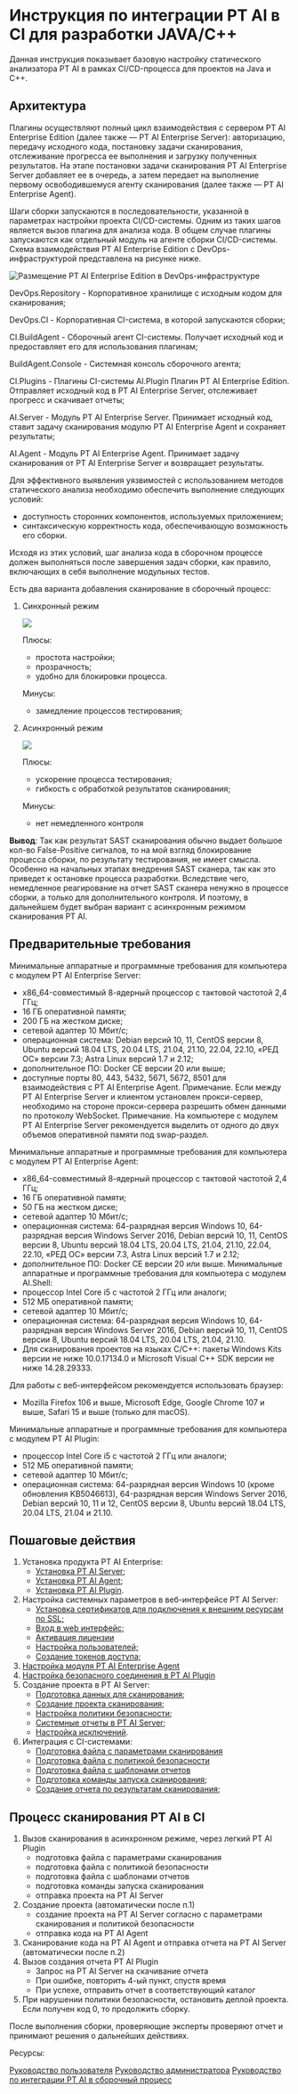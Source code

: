 Инструкция по интеграции PT AI  в CI для разработки JAVA/C++
============================================================

Данная инструкция показывает базовую настройку статического анализатора PT AI в рамках
CI/CD-процесса для проектов на Java и C++.

Архитектура
-----------

Плагины осуществляют полный цикл взаимодействия с сервером PT AI Enterprise Edition
(далее также — PT AI Enterprise Server): авторизацию, передачу исходного кода, постановку
задачи сканирования, отслеживание прогресса ее выполнения и загрузку полученных
результатов. На этапе постановки задачи сканирования PT AI Enterprise Server добавляет ее в
очередь, а затем передает на выполнение первому освободившемуся агенту сканирования
(далее также — PT AI Enterprise Agent).

Шаги сборки запускаются в последовательности, указанной в параметрах настройки проекта
CI/CD-системы. Одним из таких шагов является вызов плагина для анализа кода. В общем
случае плагины запускаются как отдельный модуль на агенте сборки CI/CD-системы. Схема
взаимодействия PT AI Enterprise Edition с DevOps-инфраструктурой представлена на рисунке
ниже.

![Размещение PT AI Enterprise Edition в DevOps-инфраструктуре](./.media/PTAI_placement.png)


DevOps.Repository -  Корпоративное хранилище с исходным кодом для сканирования;

DevOps.CI -          Корпоративная CI-система, в которой запускаются сборки;

CI.BuildAgent -      Сборочный агент CI-системы. Получает исходный код и предоставляет его для
                     использования плагинам;

BuildAgent.Console - Системная консоль сборочного агента;

CI.Plugins -         Плагины CI-системы AI.Plugin Плагин PT AI Enterprise Edition. Отправляет
                     исходный код в PT AI Enterprise Server, отслеживает прогресс и скачивает отчеты;

AI.Server -          Модуль PT AI Enterprise Server. Принимает исходный код, ставит задачу
                     сканирования модулю PT AI Enterprise Agent и сохраняет результаты;

AI.Agent -           Модуль PT AI Enterprise Agent. Принимает задачу сканирования от
                     PT AI Enterprise Server и возвращает результаты.

Для эффективного выявления уязвимостей с использованием методов статического анализа
необходимо обеспечить выполнение следующих условий:

- доступность сторонних компонентов, используемых приложением;
- синтаксическую корректность кода, обеспечивающую возможность его сборки.

Исходя из этих условий, шаг анализа кода в сборочном процессе должен выполняться после
завершения задач сборки, как правило, включающих в себя выполнение модульных тестов. 

Есть два варианта добавления сканирование в сборочный процесс:

1.  Синхронный режим

    ![](./.media/synchronous_mode.png)

    Плюсы:
      - простота настройки;
      - прозрачность;
      - удобно для блокировки процесса.
    
    Минусы:
      - замедление процессов тестирования;

2.  Асинхронный режим

    ![](./.media/asynchronous_mode.png)

    Плюсы:
      - ускорение процесса тестирования;
      - гибкость с обработкой результатов сканирования;
    
    Минусы:
      - нет немедленного контроля
  
**Вывод**:  Так как результат SAST сканирования обычно выдает большое кол-во False-Positive сигналов,
            то на мой взгляд блокирование процесса сборки, по результату тестирования, не имеет
            смысла. Особенно на начальных этапах внедрения SAST сканера, так как это приведет к
            остановке процесса разработки. Вследствие чего, немедленное реагирование на отчет SAST
            сканера ненужно в процессе сборки, а только для дополнительного контроля. И поэтому, в
            дальнейшем будет выбран вариант с асинхронным режимом сканирования PT AI.  

Предварительные требования
--------------------------

Минимальные аппаратные и программные требования для компьютера с модулем
PT AI Enterprise Server:

- x86_64-совместимый 8-ядерный процессор с тактовой частотой 2,4 ГГц;
- 16 ГБ оперативной памяти;
- 200 ГБ на жестком диске;
- сетевой адаптер 10 Мбит/с;
- операционная система: Debian версий 10, 11, CentOS версии 8, Ubuntu версий 18.04 LTS,
  20.04 LTS, 21.04, 21.10, 22.04, 22.10, «РЕД ОС» версии 7.3; Astra Linux версий 1.7 и 2.12;
- дополнительное ПО: Docker CE версии 20 или выше;
- доступные порты 80, 443, 5432, 5671, 5672, 8501 для взаимодействия с PT AI Enterprise
  Agent.
  Примечание. Если между PT AI Enterprise Server и клиентом установлен прокси-сервер,
  необходимо на стороне прокси-сервера разрешить обмен данными по протоколу
  WebSocket.
  Примечание. На компьютере с модулем PT AI Enterprise Server рекомендуется выделить от
  одного до двух объемов оперативной памяти под swap-раздел.
 
 
Минимальные аппаратные и программные требования для компьютера с модулем PT AI Enterprise Agent:

- x86_64-совместимый 8-ядерный процессор с тактовой частотой 2,4 ГГц;
- 16 ГБ оперативной памяти;
- 50 ГБ на жестком диске;
- сетевой адаптер 10 Мбит/с;
- операционная система: 64-разрядная версия Windows 10, 64-разрядная версия Windows
  Server 2016, Debian версий 10, 11, CentOS версии 8, Ubuntu версий 18.04 LTS, 20.04 LTS,
  21.04, 21.10, 22.04, 22.10, «РЕД ОС» версии 7.3, Astra Linux версий 1.7 и 2.12;
- дополнительное ПО: Docker CE версии 20 или выше.
  Минимальные аппаратные и программные требования для компьютера с модулем AI.Shell:
- процессор Intel Core i5 с частотой 2 ГГц или аналоги;
- 512 МБ оперативной памяти;
- сетевой адаптер 10 Мбит/с;
- операционная система: 64-разрядная версия Windows 10, 64-разрядная версия Windows
  Server 2016, Debian версий 10, 11, CentOS версии 8, Ubuntu версий 18.04 LTS, 20.04 LTS,
  21.04, 21.10.
- Для сканирования проектов на языках C/C++: пакеты Windows Kits версии не ниже 10.0.17134.0 и
  Microsoft Visual C++ SDK версии не ниже 14.28.29333.

Для работы с веб-интерфейсом рекомендуется использовать браузер:
- Mozilla Firefox 106 и выше, Microsoft Edge, Google Chrome 107 и выше, Safari 15 и выше
  (только для macOS).

Минимальные аппаратные и программные требования для компьютера с модулем  PT AI Plugin:

- процессор Intel Core i5 с частотой 2 ГГц или аналоги;
- 512 МБ оперативной памяти;
- сетевой адаптер 10 Мбит/с;
- операционная система: 64-разрядная версия Windows 10 (кроме обновления KB5046613), 64-разрядная версия Windows Server 2016, Debian версий 10, 11 и 12, CentOS версии 8, Ubuntu версий 18.04 LTS, 20.04 LTS, 21.04 и 21.10.

Пошаговые действия
------------------

1.  Установка продукта PT AI Enterprise:
    * [Установка PT AI Server](PTAI_Server/README.md#установка-и-настройка-pt-ai-server);
    * [Установка PT AI Agent](PTAI_Agent/README.md#установка-модуля-pt-ai-agent-для-linux);
    * [Установка PT AI Plugin](PTAI_Plugin/README.md#установка-pt-ai-plugin).
2.  Настройка системных параметров в веб-интерфейсе PT AI Server:
    * [Установка сертификатов для подключения к внешним ресурсам по SSL;](PTAI_Server/README.md#установка-сертификатов-для-подключения-к-внешним-ресурсам-по-ssl)
    * [Вход в web интерфейс;](PTAI_Server/README.md#вход-в-web-интерфейс)
    * [Активация лицензии](PTAI_Server/README.md#активация-лицензии)
    * [Настройка пользователей;](PTAI_Server/README.md#настройка-пользователей)
    * [Создание токенов доступа;](PTAI_Server/README.md#создание-токенов-доступа)
3.  [Настройка модуля PT AI Enterprise Agent](PTAI_Agent/README.md#настройка-модуля-pt-ai-enterprise-agent)
4.  [Настройка безопасного соединения в PT AI Plugin](PTAI_Plugin/README.md#настройка-безопасное-соединение)
5.  Создание проекта в PT AI Server:
    * [Подготовка данных для сканирования](PTAI_Server/README.md#подготовка-данных-для-сканирования);
    * [Создание проекта сканирования](PTAI_Server/README.md#создание-проекта-сканирования);
    * [Настройка политики безопасности](PTAI_Server/README.md#настройка-политики-безопасности);
    * [Системные отчеты в PT AI Server](PTAI_Server/README.md#системные-отчеты-в-pt-ai-server);
    * [Настройка исключений](PTAI_Server/README.md#настройка-исключений).
6.  Интеграция с CI-системами:
    * [Подготовка файла с параметрами сканирования](PTAI_Plugin/README.md#подготовка-файла-settingsjson)
    * [Подготовка файла c политикой безопасности](PTAI_Plugin/README.md#подготовка-файла-policyjson)
    * [Подготовка файла c шаблонами отчетов](PTAI_Plugin/README.md#подготовка-файла-reportjson)
    * [Подготовка команды запуска сканирования](PTAI_Plugin/README.md#подготовка-команды-запуска-сканирования);
    * [Создание отчета по результатам сканирования](PTAI_Plugin/README.md#создание-отчетов-по-результатам-сканирования);

Процесс сканирования PT AI в CI
-------------------------------

1) Вызов сканирования в асинхронном режиме, через легкий PT AI Plugin
   - подготовка файла с параметрами сканирования
   - подготовка файла c политикой безопасности
   - подготовка файла c шаблонами отчетов
   - подготовка команды запуска сканирования
   - отправка проекта на PT AI Server
2) Создание проекта (автоматически после п.1)
   - создание проекта на PT AI Server согласно с параметрами сканирования и политикой безопасности
   - отправка кода на PT AI Agent
3) Сканирование кода на PT AI Agent и отправка отчета на PT AI Server (автоматически после п.2)
4) Вызов создания отчета PT AI Plugin
   - Запрос на PT AI Server на скачивание отчета
   - При ошибке, повторить 4-ый пункт, спустя время
   - При успехе, отправить отчет в соответствующий каталог
5) При нарушении политики безопасности, остановить деплой проекта. Если получен код 0, то продолжить сборку.

После выполнения сборки, проверяющие эксперты проверяют отчет и принимают решения о дальнейших действиях.

Ресурсы:

[Руководство пользователя](https://pt-corp.storage.yandexcloud.net/user_s_manual_2fa35da82a_529e3d51d9.pdf)
[Руководство администратора](https://pt-corp.storage.yandexcloud.net/administrator_s_manual_f9e108a2e5_3dd36ff86e.pdf)
[Руководство по интеграции PT AI в сборочный процесс](https://pt-corp.storage.yandexcloud.net/guide_to_integrating_pt_ai_enterprise_edition_into_the_assembly_process_39ba01f9ab_03a42ee684.pdf)

